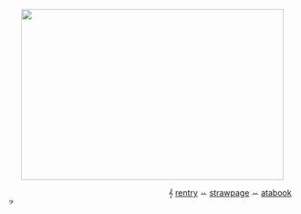 

<p align="center">
  <img width="460" height="300" src=https://files.catbox.moe/k0xg1y.gif>
</p>


                    𝄞 [rentry](https://rentry.co/twoeight) ꕀ [strawpage](https://twice-rioromeo.straw.page) ꕀ [atabook](https://restartrefresh.atabook.org/) 𝄢
